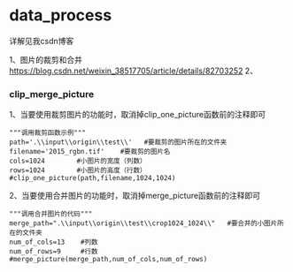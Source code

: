 # data_process


详解见我csdn博客

1、图片的裁剪和合并 https://blog.csdn.net/weixin_38517705/article/details/82703252
2、
### clip_merge_picture
1、当要使用裁剪图片的功能时，取消掉clip_one_picture函数前的注释即可
```
"""调用裁剪函数示例"""
path='.\\input\\origin\\test\\'   #要裁剪的图片所在的文件夹
filename='2015_rgbn.tif'    #要裁剪的图片名
cols=1024        #小图片的宽度（列数）
rows=1024        #小图片的高度（行数）
#clip_one_picture(path,filename,1024,1024)
```
2、当要使用合并图片的功能时，取消掉merge_picture函数前的注释即可
```
"""调用合并图片的代码"""
merge_path=".\\input\\origin\\test\\crop1024_1024\\"   #要合并的小图片所在的文件夹
num_of_cols=13    #列数
num_of_rows=9     #行数
#merge_picture(merge_path,num_of_cols,num_of_rows)
```
